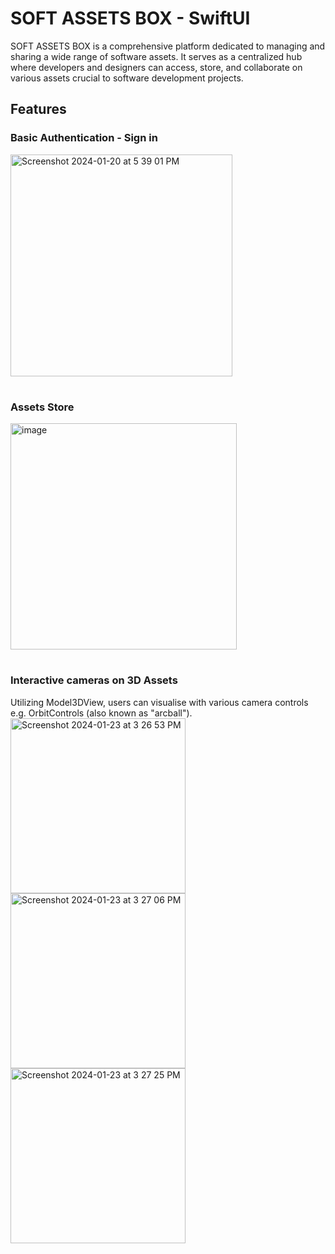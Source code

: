# SOFT ASSETS BOX - SwiftUI 
SOFT ASSETS BOX is a comprehensive platform dedicated to managing and sharing a wide range of software assets. It serves as a centralized hub where developers and designers can access, store, and collaborate on various assets crucial to software development projects.


## Features

### Basic Authentication - Sign in
<img width="355" alt="Screenshot 2024-01-20 at 5 39 01 PM" src="https://github.com/chesterchan1119/SwiftUI_AssetsApp/assets/110362704/13efa718-87de-4fbf-bf21-952a9bdbe1cb">

#

### Assets Store 
<img width="362" alt="image" src="https://github.com/chesterchan1119/SwiftUI_AssetsApp/assets/110362704/2bcee4df-e52e-4a0d-91a6-673225224744">

#

### Interactive cameras on 3D Assets
Utilizing Model3DView, users can visualise with various camera controls e.g. OrbitControls (also known as "arcball").
<img width="280" alt="Screenshot 2024-01-23 at 3 26 53 PM" src="https://github.com/chesterchan1119/SwiftUI_AssetsApp/assets/110362704/1f0dc6b7-dfd1-4a14-86cb-3a5f2aa0c41c">
<img width="280" alt="Screenshot 2024-01-23 at 3 27 06 PM" src="https://github.com/chesterchan1119/SwiftUI_AssetsApp/assets/110362704/2cb457d0-430c-4b6e-bbb1-be9a514a1412">
<img width="280" alt="Screenshot 2024-01-23 at 3 27 25 PM" src="https://github.com/chesterchan1119/SwiftUI_AssetsApp/assets/110362704/40f892e2-707c-4032-bfeb-0f799f18e4d9">
